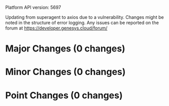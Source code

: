 Platform API version: 5697


Updating from superagent to axios due to a vulnerability. Changes might be noted in the structure of error logging. Any issues can be reported on the forum at https://developer.genesys.cloud/forum/

# Major Changes (0 changes)


# Minor Changes (0 changes)


# Point Changes (0 changes)
